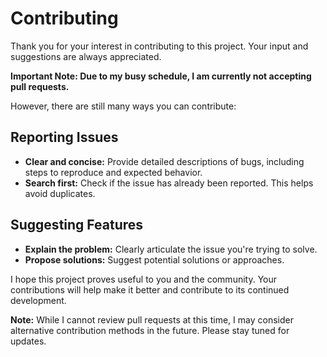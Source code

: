 # Contributing

Thank you for your interest in contributing to this project. 
Your input and suggestions are always appreciated.

**Important Note: Due to my busy schedule, I am currently not accepting pull requests.**

However, there are still many ways you can contribute:

## Reporting Issues

* **Clear and concise:** Provide detailed descriptions of bugs, including steps to reproduce and expected behavior.
* **Search first:** Check if the issue has already been reported. This helps avoid duplicates.

## Suggesting Features

* **Explain the problem:** Clearly articulate the issue you're trying to solve.
* **Propose solutions:** Suggest potential solutions or approaches.

I hope this project proves useful to you and the community. Your contributions will help make it better and contribute to its continued development.

**Note:** While I cannot review pull requests at this time, I may consider alternative contribution methods in the future. Please stay tuned for updates.
